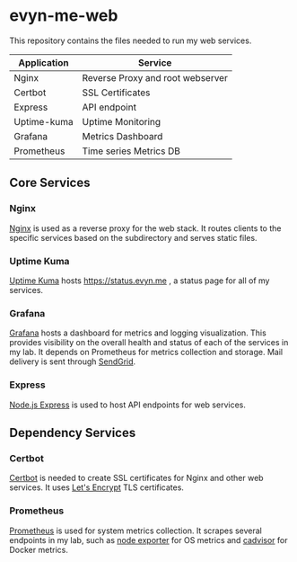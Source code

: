# evyn-me-web
This repository contains the files needed to run my web services.

|  Application  |              Service              |
| ------------- | --------------------------------- |
| Nginx         | Reverse Proxy and root webserver  |
| Certbot       | SSL Certificates                  |
| Express       | API endpoint                      |
| Uptime-kuma   | Uptime Monitoring                 |
| Grafana       | Metrics Dashboard                 |
| Prometheus    | Time series Metrics DB            |

## Core Services

### Nginx
[Nginx](https://hub.docker.com/_/nginx) is used as a reverse proxy for the web stack. It routes clients to the specific services based on the subdirectory and serves static files.

### Uptime Kuma
[Uptime Kuma](https://github.com/louislam/uptime-kuma) hosts https://status.evyn.me , a status page for all of my services.

### Grafana
[Grafana](https://hub.docker.com/r/grafana/grafana/) hosts a dashboard for metrics and logging visualization. This provides visibility on the overall health and status of each of the services in my lab. It depends on Prometheus for metrics collection and storage. Mail delivery is sent through [SendGrid](https://sendgrid.com).

### Express
[Node.js Express](https://www.npmjs.com/package/express) is used to host API endpoints for web services.

## Dependency Services

### Certbot
[Certbot](https://hub.docker.com/r/certbot/certbot) is needed to create SSL certificates for Nginx and other web services. It uses [Let's Encrypt](https://letsencrypt.org/) TLS certificates.

### Prometheus
[Prometheus](https://prometheus.io/) is used for system metrics collection. It scrapes several endpoints in my lab, such as [node exporter](https://github.com/prometheus/node_exporter) for OS metrics and [cadvisor](https://github.com/google/cadvisor) for Docker metrics.
